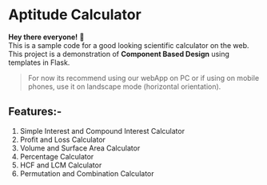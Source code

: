 # Aptitude Calculator 

**Hey there everyone!** 🎉<br>
This is a sample code for a good looking scientific calculator on the web. This project is a demonstration of **Component Based Design** using templates in Flask.
<br>

>For now its recommend using our webApp on PC or if using on mobile phones, use it on landscape mode (horizontal orientation).

## Features:-
1. Simple Interest and Compound Interest Calculator
2. Profit and Loss Calculator
3. Volume and Surface Area Calculator
4. Percentage Calculator
5. HCF and LCM Calculator
6. Permutation and Combination Calculator
